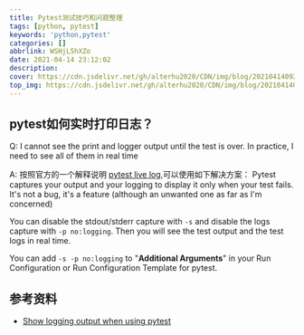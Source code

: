 ```yaml
---
title: Pytest测试技巧和问题整理
tags: [python, pytest]
keywords: 'python,pytest'
categories: []
abbrlink: WSHjL5hXZo
date: 2021-04-14 23:12:02
description:
cover: https://cdn.jsdelivr.net/gh/alterhu2020/CDN/img/blog/20210414092451.png
top_img: https://cdn.jsdelivr.net/gh/alterhu2020/CDN/img/blog/20210414092451.png
---
```




## pytest如何实时打印日志？

Q: I cannot see the print and logger output until the test is over. In practice, I need to see all of them in real time

A: 按照官方的一个解释说明 [pytest live log](https://docs.pytest.org/en/latest/how-to/logging.html?highlight=live%20log),可以使用如下解决方案：
Pytest captures your output and your logging to display it only when your test fails. It's not a bug, it's a feature (although an unwanted one as far as I'm concerned)

You can disable the stdout/stderr capture with `-s` and disable the logs capture with `-p no:logging`. Then you will see the test output and the test logs in real time.

You can add `-s -p no:logging` to "**Additional Arguments**" in your Run Configuration or Run Configuration Template for pytest.

## 参考资料

- [Show logging output when using pytest](https://intellij-support.jetbrains.com/hc/en-us/community/posts/360007644040-Show-logging-output-when-using-pytest)




